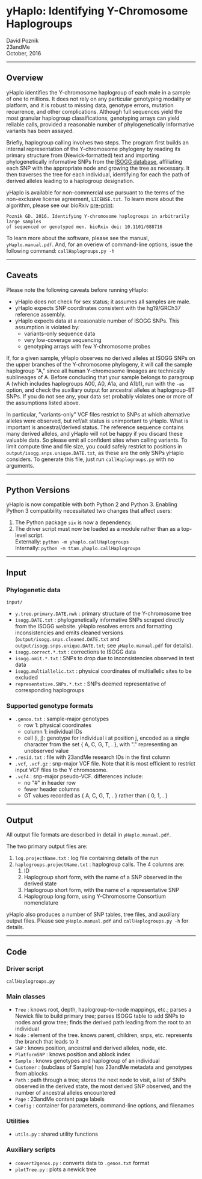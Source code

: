 # yHaplo: Identifying Y-Chromosome Haplogroups

David Poznik  
23andMe  
October, 2016

--------------------------------------------------------------------------------
## Overview

yHaplo identifies the Y-chromosome haplogroup of each male in a sample of one to 
millions. It does not rely on any particular genotyping modality or platform, and it is 
robust to missing data, genotype errors, mutation recurrence, and other complications. 
Although full sequences yield the most granular haplogroup classifications, genotyping 
arrays can yield reliable calls, provided a reasonable number of phylogenetically 
informative variants has been assayed. 

Briefly, haplogroup calling involves two steps. The program first builds an internal 
representation of the Y-chromosome phylogeny by reading its primary structure from 
(Newick-formatted) text and importing phylogenetically informative SNPs from the 
[ISOGG database](http://isogg.org/tree/ISOGG_YDNA_SNP_Index.html), affiliating each 
SNP with the appropriate node and growing the tree as necessary. It then traverses the 
tree for each individual, identifying for each the path of derived alleles leading to 
a haplogroup designation.

yHaplo is available for non-commercial use pursuant to the terms of the non-exclusive 
license agreement, `LICENSE.txt`. To learn more about the algorithm, please see our 
bioRxiv [pre-print](http://biorxiv.org/content/early/2016/11/19/088716):

    Poznik GD. 2016. Identifying Y-chromosome haplogroups in arbitrarily large samples 
    of sequenced or genotyped men. bioRxiv doi: 10.1101/088716

To learn more about the software, please see the manual, `yHaplo.manual.pdf`. 
And, for an overiew of command-line options, issue the following command: `callHaplogroups.py -h`


--------------------------------------------------------------------------------
## Caveats

Please note the following caveats before running yHaplo:

* yHaplo does not check for sex status; it assumes all samples are male.
* yHaplo expects SNP coordinates consistent with the hg19/GRCh37 reference assembly.
* yHaplo expects data at a reasonable number of ISOGG SNPs. This assumption is violated by:
  * variants-only sequence data
  * very low-coverage sequencing
  * genotyping arrays with few Y-chromosome probes


If, for a given sample, yHaplo observes no derived alleles at ISOGG SNPs on the upper 
branches of the Y-chromosome phylogeny, it will call the sample haplogroup "A," 
since all human Y-chromosome lineages are technically sublineages of A. 
Before concluding that your sample belongs to paragroup A (which 
includes haplogroups A00, A0, A1a, and A1b1), run with the `-as` option, and check the 
auxiliary output for ancestral alleles at haplogroup-BT SNPs. If you do not see any, 
your data set probably violates one or more of the assumptions listed above.

In particular, "variants-only" VCF files restrict to SNPs at which alternative alleles 
were observed, but ref/alt status is unimportant to yHaplo. What is important is 
ancestral/derived status. The reference sequence contains many derived alleles, 
and yHaplo will not be happy if you discard these valuable data. So please emit all 
confident sites when calling variants. To limit compute time and file size, you could 
safely restrict to positions in `output/isogg.snps.unique.DATE.txt`, as these are the 
only SNPs yHaplo considers. To generate this file, just run `callHaplogroups.py` 
with no arguments.


--------------------------------------------------------------------------------
## Python Versions

yHaplo is now compatible with both Python 2 and Python 3.
Enabling Python 3 compatibility necessitated two changes that affect users:

1. The Python package `six` is now a dependency.
2. The driver script must now be loaded as a module rather than as a top-level script.  
Externally: ```python -m yhaplo.callHaplogroups```  
Internally: ```python -m ttam.yhaplo.callHaplogroups```


--------------------------------------------------------------------------------
## Input

### Phylogenetic data

`input/`

* `y.tree.primary.DATE.nwk` : primary structure of the Y-chromosome tree
* `isogg.DATE.txt` : phylogenetically informative SNPs scraped directly from the ISOGG website. 
yHaplo resolves errors and formatting inconsistencies and emits cleaned versions 
(`output/isogg.snps.cleaned.DATE.txt` and `output/isogg.snps.unique.DATE.txt`; 
see `yHaplo.manual.pdf` for details).
* `isogg.correct.*.txt` : corrections to ISOGG data
* `isogg.omit.*.txt` : SNPs to drop due to inconsistencies observed in test data
* `isogg.multiallelic.txt` : physical coordinates of multiallelic sites to be excluded
* `representative.SNPs.*.txt` : SNPs deemed representative of corresponding haplogroups


### Supported genotype formats

* `.genos.txt`    : sample-major genotypes  
    * row 1: physical coordinates  
    * column 1: individual IDs
    * cell (i, j): genotype for individual i at position j, encoded as a single character 
from the set { A, C, G, T, . }, with "." representing an unobserved value
* `.resid.txt`    : file with 23andMe research IDs in the first column
* `.vcf`, `.vcf.gz` : snp-major VCF file.
    Note that it is most efficient to restrict input VCF files to the Y chromosome.
* `.vcf4`         : snp-major pseudo-VCF. differences include:
    * no "#" in header row
    * fewer header columns
    * GT values recorded as { A, C, G, T, . } rather than { 0, 1, . }


--------------------------------------------------------------------------------
## Output

All output file formats are described in detail in `yHaplo.manual.pdf`.

The two primary output files are:

1. `log.projectName.txt` : log file containing details of the run
2. `haplogroups.projectName.txt` : haplogroup calls. The 4 columns are:
    1. ID
    2. Haplogroup short form, with the name of a SNP observed in the derived state
    3. Haplogroup short form, with the name of a representative SNP
    4. Haplogroup long form, using Y-Chromosome Consortium nomenclature

yHaplo also produces a number of SNP tables, tree files, and auxiliary output files. 
Please see `yHaplo.manual.pdf` and `callHaplogroups.py -h` for details.


--------------------------------------------------------------------------------
## Code

### Driver script

`callHaplogroups.py`

### Main classes

* `Tree`         : knows root, depth, haplogroup-to-node mappings, etc.;
                     parses a Newick file to build primary tree;
                     parses ISOGG table to add SNPs to nodes and grow tree;
                     finds the derived path leading from the root to an individual
* `Node`         : element of the tree. knows parent, children, snps, etc.
                    represents the branch that leads to it
* `SNP`          : knows position, ancestral and derived alleles, node, etc.
* `PlatformSNP` : knows position and ablock index 
* `Sample`       : knows genotypes and haplogroup of an individual 
* `Customer`     : (subclass of Sample) has 23andMe metadata and genotypes from ablocks
* `Path`         : path through a tree; stores the next node to visit, a list of SNPs 
                    observed in the derived state, the most derived SNP observed, 
                    and the number of ancestral alleles encountered
* `Page`         : 23andMe content page labels
* `Config`       : container for parameters, command-line options, and filenames

### Utilities

* `utils.py`    : shared utility functions

### Auxiliary scripts

* `convert2genos.py` : converts data to `.genos.txt` format
* `plotTree.py`       : plots a newick tree
